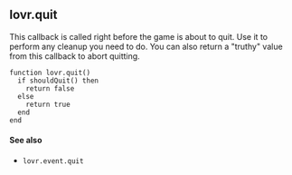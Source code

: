 <!--
category: callback
-->

lovr.quit
---

This callback is called right before the game is about to quit.  Use it to perform any cleanup you
need to do.  You can also return a "truthy" value from this callback to abort quitting.

    function lovr.quit()
      if shouldQuit() then
        return false
      else
        return true
      end
    end

#### See also

- `lovr.event.quit`
